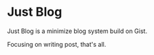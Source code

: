 # Just Blog
Just Blog is a minimize blog system build on Gist.

Focusing on writing post, that's all.